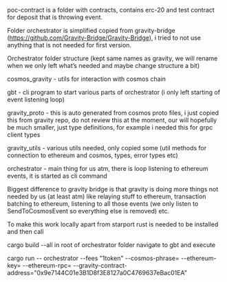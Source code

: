 poc-contract is a folder with contracts, contains erc-20 and test contract for deposit that is throwing event.

Folder orchestrator is simplified copied from gravity-bridge (https://github.com/Gravity-Bridge/Gravity-Bridge), i tried to not use anything that is not needed for first version.

Orchestrator folder structure (kept same names as gravity, we will rename when we only left what’s needed and maybe change structure a bit)

cosmos_gravity - utils for interaction with cosmos chain

gbt - cli program to start various parts of orchestrator (i only left starting of event listening loop)

gravity_proto - this is auto generated from cosmos proto files, i just copied this from gravity repo, do not review this at the moment, our will hopefully be much smaller, just type definitions, for example i needed this for grpc client types

gravity_utils - various utils needed, only copied some (util methods for connection to ethereum and cosmos, types, error types etc)

orchestrator - main thing for us atm, there is loop listening to ethereum events, it is started as cli command

Biggest difference to gravity bridge is that gravity is doing more things not needed by us (at least atm) like relaying stuff to ethereum, transaction batching to ethereum, listening to all those events (we only listen to SendToCosmosEvent so everything else is removed) etc.

To make this work locally apart from starport rust is needed to be installed and then call

cargo build --all in root of orchestrator folder
navigate to gbt and execute

cargo run -- orchestrator --fees "1token" --cosmos-phrase=<mnemonic-from-local-starport> --ethereum-key=<ethereum-private-key-from-keepass-mnemonic> --ethereum-rpc=<infura-kee-pass-url> --gravity-contract-address="0x9e7144C01e3B1D8f3E8127a0C4769637eBac01EA"